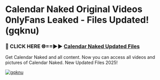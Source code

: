 # Calendar Naked Original Videos 0nlyFans Leaked - Files Updated! (gqknu)

<h3>🔴 CLICK HERE 🌐==►► <a href="https://tinyurl.com/up5wt9bj" rel="nofollow">Calendar Naked Updated Files</a></h3>

Get Calendar Naked and all content. Now you can access all videos and pictures of Calendar Naked. New Updated Files 2025!

[![gqknu](https://i.imgur.com/ABiUzMV.gif)](https://tinyurl.com/up5wt9bj)
